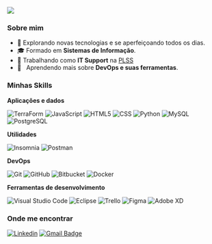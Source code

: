 ![](https://komarev.com/ghpvc/?username=britoeder&color=006bed)

<h3>Sobre mim</h3>

- 🤔 Explorando novas tecnologias e se aperfeiçoando todos os dias.
- 🎓 Formado em **Sistemas de Informação**.
- 💼 Trabalhando como **IT Support** na <a href="https://www.plss.com.br/">PLSS</a>
- 🌱 &nbsp; Aprendendo mais sobre **DevOps e suas ferramentas**.

<h3>Minhas Skills</h3>

**Aplicações e dados**

![TerraForm](https://img.shields.io/badge/-TerraForm-333333?style=flat&logo=Terraform) ![JavaScript](https://img.shields.io/badge/-JavaScript-333333?style=flat&logo=javascript) ![HTML5](https://img.shields.io/badge/-HTML5-333333?style=flat&logo=HTML5) ![CSS](https://img.shields.io/badge/-CSS-333333?style=flat&logo=CSS3&logoColor=1572B6) ![Python](https://img.shields.io/badge/-Python-333333?style=flat&logo=python) ![MySQL](https://img.shields.io/badge/-MySQL-333333?style=flat&logo=mysql) ![PostgreSQL](https://img.shields.io/badge/-PostgreSQL-333333?style=flat&logo=PostgreSQL)

**Utilidades**

![Insomnia](https://img.shields.io/badge/-Insomnia-333333?style=flat&logo=insomnia) ![Postman](https://img.shields.io/badge/-Postman-333333?style=flat&logo=postman)

**DevOps**

![Git](https://img.shields.io/badge/-Git-333333?style=flat&logo=git) ![GitHub](https://img.shields.io/badge/-GitHub-333333?style=flat&logo=github) ![Bitbucket](https://img.shields.io/badge/-Bitbucket-333333?style=flat&logo=bitbucket) ![Docker](https://img.shields.io/badge/-Docker-333333?style=flat&logo=docker)

**Ferramentas de desenvolvimento**

![Visual Studio Code](https://img.shields.io/badge/-Visual%20Studio%20Code-333333?style=flat&logo=visual-studio-code&logoColor=007ACC) ![Eclipse](https://img.shields.io/badge/-Eclipse-333333?style=flat&logo=eclipse-ide&logoColor=2C2255) ![Trello](https://img.shields.io/badge/-Trello-333333?style=flat&logo=trello&logoColor=007ACC) ![Figma](https://img.shields.io/badge/-Figma-333333?style=flat&logo=figma&logoColor=007ACC) ![Adobe XD](https://img.shields.io/badge/-Adobe%20XD-333333?style=flat&logo=adobe-xd&logoColor=007ACC)
<br/>

<h3>Onde me encontrar</h3>

[![Linkedin](https://img.shields.io/badge/-britoeder-blue?style=flat-square&logo=Linkedin&logoColor=white&link=https://www.linkedin.com/in/britoeder/)](https://www.linkedin.com/in/britoeder/) [![Gmail Badge](https://img.shields.io/badge/-eder.brito@outlook.com-006bed?style=flat-square&logo=Gmail&logoColor=white&link=mailto:eder.brito@outlook.com)](mailto:eder.brito@outlook.com)
